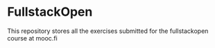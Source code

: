 # FullstackOpen

This repository stores all the exercises submitted for the fullstackopen course at mooc.fi
